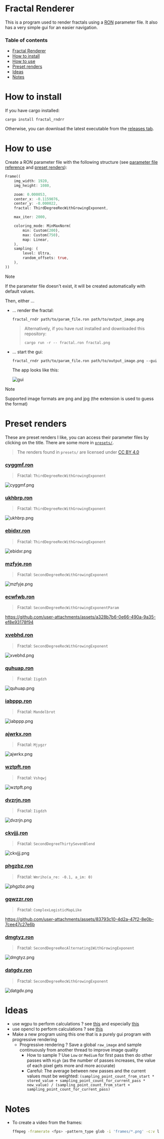 # Fractal Renderer

This is a program used to render fractals using a [RON](https://docs.rs/ron/latest/ron/) parameter file. It also has a very simple gui for an easier navigation.

### Table of contents

- [Fractal Renderer](#fractal-renderer)
- [How to install](#how-to-install)
- [How to use](#how-to-use)
- [Preset renders](#preset-renders)
- [Ideas](#ideas)
- [Notes](#notes)

# How to install

If you have cargo installed:

```
cargo install fractal_rndrr
```

Otherwise, you can download the latest executable from the [releases tab](https://github.com/valflrt/fractal_rndr/releases/latest).

# How to use

Create a RON parameter file with the following structure (see [parameter file reference](/REFERENCE.md) and [preset renders](#preset-renders)):

```rust
Frame((
    img_width: 1920,
    img_height: 1080,

    zoom: 0.000053,
    center_x: -0.1159076,
    center_y: -0.000022,
    fractal: ThirdDegreeRecWithGrowingExponent,

    max_iter: 2000,

    coloring_mode: MinMaxNorm(
        min: Custom(200),
        max: Custom(750),
        map: Linear,
    ),
    sampling: (
        level: Ultra,
        random_offsets: true,
    ),
))
```

> [!NOTE]
> If the parameter file doesn't exist, it will be created automatically with default values.

Then, either ...

- ... render the fractal:

  ```
  fractal_rndr path/to/param_file.ron path/to/output_image.png
  ```

  > Alternatively, if you have rust installed and downloaded this repository:
  >
  > ```
  > cargo run -r -- fractal.ron fractal.png
  > ```

- ... start the gui:

  ```
  fractal_rndr path/to/param_file.ron path/to/output_image.png --gui
  ```

  The app looks like this:

  ![gui](/img/gui.png)

> [!NOTE]
> Supported image formats are png and jpg (the extension is used to guess the format)

# Preset renders

These are preset renders I like, you can access their parameter files by clicking on the title. There are some more in [`presets/`](/presets/).

> The renders found in `presets/` are licensed under [CC BY 4.0](https://creativecommons.org/licenses/by/4.0/)

### [cyggmf.ron](/presets/cyggmf.ron)

> Fractal: `ThirdDegreeRecWithGrowingExponent`

![cyggmf.png](/presets/cyggmf.png)

### [ukhbrp.ron](/presets/ukhbrp.ron)

> Fractal: `ThirdDegreeRecWithGrowingExponent`

![ukhbrp.png](/presets/ukhbrp.png)

### [ebidxr.ron](/presets/ebidxr.ron)

> Fractal: `ThirdDegreeRecWithGrowingExponent`

![ebidxr.png](/presets/ebidxr.png)

### [mzfyje.ron](/presets/mzfyje.ron)

> Fractal: `SecondDegreeRecWithGrowingExponent`

![mzfyje.png](/presets/mzfyje.png)

### [ecwfwb.ron](/presets/ecwfwb.ron)

> Fractal: `SecondDegreeRecWithGrowingExponentParam`

https://github.com/user-attachments/assets/a328b7b6-0e66-490a-9a35-ef8e93178f94

### [xvebhd.ron](/presets/xvebhd.ron)

> Fractal: `SecondDegreeRecWithGrowingExponent`

![xvebhd.png](/presets/xvebhd.png)

### [quhuap.ron](/presets/quhuap.ron)

> Fractal: `Iigdzh`

![quhuap.png](/presets/quhuap.png)

### [iabppp.ron](/presets/iabppp.ron)

> Fractal: `Mandelbrot`

![iabppp.png](/presets/iabppp.png)

### [ajwrkx.ron](/presets/ajwrkx.ron)

> Fractal: `Mjygzr`

![ajwrkx.png](/presets/ajwrkx.png)

### [wztpft.ron](/presets/wztpft.ron)

> Fractal: `Vshqwj`

![wztpft.png](/presets/wztpft.png)

### [dvzrjn.ron](/presets/dvzrjn.ron)

> Fractal: `Iigdzh`

![dvzrjn.png](/presets/dvzrjn.png)

### [ckvjjj.ron](/presets/ckvjjj.ron)

> Fractal: `SecondDegreeThirtySevenBlend`

![ckvjjj.png](/presets/ckvjjj.png)

### [phgzbz.ron](/presets/phgzbz.ron)

> Fractal: `Wmriho(a_re: -0.1, a_im: 0)`

![phgzbz.png](/presets/phgzbz.png)

### [gqwzzr.ron](/presets/gqwzzr.ron)

> Fractal: `ComplexLogisticMapLike`

https://github.com/user-attachments/assets/83793c10-4d2a-47f2-8e0b-7cee47c27e6b

### [dmgtyz.ron](/presets/dmgtyz.ron)

> Fractal: `SecondDegreeRecAlternating1WithGrowingExponent`

![dmgtyz.png](/presets/dmgtyz.png)

### [datgdv.ron](/presets/datgdv.ron)

> Fractal: `SecondDegreeRecWithGrowingExponent`

![datgdv.png](/presets/datgdv.png)

# Ideas

- use wgpu to perform calculations ? see [this](https://github.com/gfx-rs/wgpu/blob/trunk/examples%2Fsrc%2Fhello_compute%2Fmod.rs) and especially [this](https://github.com/gfx-rs/wgpu/blob/trunk/examples%2Fsrc%2Frepeated_compute%2Fmod.rs)
- use opencl to perform calculations ? see [this](https://docs.rs/opencl3/latest/opencl3/)
- Make a new program using this one that is a purely gui program with progressive rendering
  - Progressive rendering ? Save a global `raw_image` and sample continuously from another thread to improve image quality
    - How to sample ? Use `Low` or `Medium` for first pass then do other passes with `High` (as the number of passes increases, the value of each pixel gets more and more accurate)
    - Careful: The average between new passes and the current values must be weighted: `(sampling_point_count_from_start * stored_value + sampling_point_count_for_current_pass * new_value) / (sampling_point_count_from_start + sampling_point_count_for_current_pass)`

# Notes

- To create a video from the frames:
  ```bash
  ffmpeg -framerate <fps> -pattern_type glob -i 'frames/*.png' -c:v libx264 -pix_fmt yuv420p video.mp4
  ```
